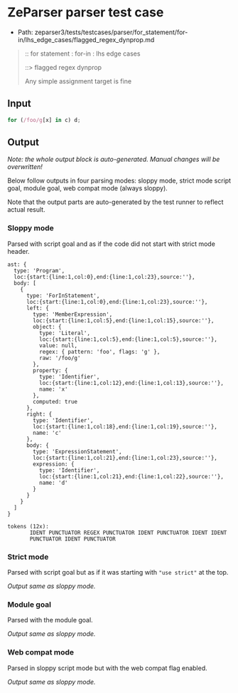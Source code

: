 # ZeParser parser test case

- Path: zeparser3/tests/testcases/parser/for_statement/for-in/lhs_edge_cases/flagged_regex_dynprop.md

> :: for statement : for-in : lhs edge cases
>
> ::> flagged regex dynprop
>
> Any simple assignment target is fine

## Input

`````js
for (/foo/g[x] in c) d;
`````

## Output

_Note: the whole output block is auto-generated. Manual changes will be overwritten!_

Below follow outputs in four parsing modes: sloppy mode, strict mode script goal, module goal, web compat mode (always sloppy).

Note that the output parts are auto-generated by the test runner to reflect actual result.

### Sloppy mode

Parsed with script goal and as if the code did not start with strict mode header.

`````
ast: {
  type: 'Program',
  loc:{start:{line:1,col:0},end:{line:1,col:23},source:''},
  body: [
    {
      type: 'ForInStatement',
      loc:{start:{line:1,col:0},end:{line:1,col:23},source:''},
      left: {
        type: 'MemberExpression',
        loc:{start:{line:1,col:5},end:{line:1,col:15},source:''},
        object: {
          type: 'Literal',
          loc:{start:{line:1,col:5},end:{line:1,col:5},source:''},
          value: null,
          regex: { pattern: 'foo', flags: 'g' },
          raw: '/foo/g'
        },
        property: {
          type: 'Identifier',
          loc:{start:{line:1,col:12},end:{line:1,col:13},source:''},
          name: 'x'
        },
        computed: true
      },
      right: {
        type: 'Identifier',
        loc:{start:{line:1,col:18},end:{line:1,col:19},source:''},
        name: 'c'
      },
      body: {
        type: 'ExpressionStatement',
        loc:{start:{line:1,col:21},end:{line:1,col:23},source:''},
        expression: {
          type: 'Identifier',
          loc:{start:{line:1,col:21},end:{line:1,col:22},source:''},
          name: 'd'
        }
      }
    }
  ]
}

tokens (12x):
       IDENT PUNCTUATOR REGEX PUNCTUATOR IDENT PUNCTUATOR IDENT IDENT
       PUNCTUATOR IDENT PUNCTUATOR
`````

### Strict mode

Parsed with script goal but as if it was starting with `"use strict"` at the top.

_Output same as sloppy mode._

### Module goal

Parsed with the module goal.

_Output same as sloppy mode._

### Web compat mode

Parsed in sloppy script mode but with the web compat flag enabled.

_Output same as sloppy mode._
